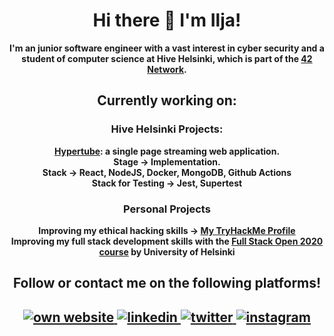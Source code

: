 <h1 align="center">Hi there 👋 I'm Ilja!</h1>
<p align="center"><b>I'm an junior software engineer with a vast interest in cyber security and a student of computer science at Hive Helsinki, which is part of the <a href="https://github.com/iljaSL/what_is_hive_helsinki">42 Network</a>.
</p>

<h2 align="center">Currently working on:</h2>
      <h3 align="center">Hive Helsinki Projects:</h3>
      <p align="center">
      <a href="https://github.com/DianaMukaliyeva/hypertube">Hypertube</a>: a single page streaming web application. <br>
      Stage -> Implementation.<br>
      Stack -> React, NodeJS, Docker, MongoDB, Github Actions <br>
      Stack for Testing -> Jest, Supertest
</p>
<h3 align="center">Personal Projects</h3>
<p align="center">
      Improving my ethical hacking skills -> <a href="https://tryhackme.com/p/yoto">My TryHackMe Profile</a> <br>
      Improving my full stack development skills with the <a href="https://github.com/iljaSL/fullStackOpen2020" target="_blank">Full Stack Open 2020 course</a> by University of Helsinki
      </p>
      

<h2 align="center">Follow or contact me on the following platforms!</h2>
      <h2 align="center">
          <a href="https://ismelich.tech">
         <img src="https://img.shields.io/badge/Portfolio-0077B5?style=for-the-badge&logo=firefox&logoColor=white" title="own website"/>
         </a>
         <a href="https://www.linkedin.com/in/ilja-smelich">
         <img src="https://img.shields.io/badge/LinkedIn-0077B5?style=for-the-badge&logo=linkedin&logoColor=white" title="linkedin"/>
         </a>
         <a href="https://twitter.com/Ilja_sl">
         <img src="https://img.shields.io/badge/Twitter-0077B5?style=for-the-badge&logo=twitter&logoColor=white" title="twitter"/>
         </a>
         <a href="https://www.instagram.com/ilja_sl/">
         <img src="https://img.shields.io/badge/Instagram-0077B5?style=for-the-badge&logo=instagram&logoColor=white" title="instagram"/>
         </a>
</h2>
